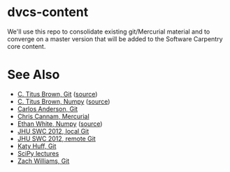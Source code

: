 dvcs-content
============

We'll use this repo to consolidate existing git/Mercurial material and to converge on a
master version that will be added to the Software Carpentry core content.

See Also
========

* [C. Titus Brown, Git](http://ged.msu.edu/angus/git-intro.html)
  ([source](https://github.com/ngs-docs/edda/blob/master/doc/git-intro.txt))
* [C. Titus Brown,
  Numpy](http://nbviewer.ipython.org/urls/raw.github.com/ngs-docs/ngs-notebooks/master/ngs-11-python-and-graphing.ipynb)
  ([source](https://github.com/ngs-docs/ngs-notebooks))
* [Carlos Anderson, Git](https://github.com/redcurry/git_tutorial)
* [Chris Cannam,
  Mercurial](https://code.soundsoftware.ac.uk/projects/easyhg/wiki/SC2012BootcampPlan)
* [Ethan White, Numpy](http://www.programmingforbiologists.org/lectures-and-notes)
  ([source](https://github.com/weecology/progbio/))
* [JHU SWC 2012, local
  Git](https://github.com/JHU-SWC-2012/SWC-bootcamp/tree/master/3a-VersionControlLocal)
* [JHU SWC 2012, remote
  Git](https://github.com/JHU-SWC-2012/SWC-bootcamp/tree/master/3b-VersionControlRemote)
* [Katy Huff,
  Git](https://github.com/thehackerwithin/PyTrieste/wiki/Lesson2a-VersionControl)
* [SciPy lectures](http://scipy-lectures.github.com/)
* [Zach Williams,
  Git](https://github.com/codeforamerica/skillshares/tree/master/git_basics)
